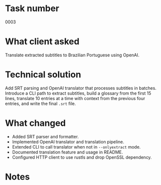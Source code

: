 # Task number
0003
# What client asked
Translate extracted subtitles to Brazilian Portuguese using OpenAI.
# Technical solution
Add SRT parsing and OpenAI translator that processes subtitles in batches.
Introduce a CLI path to extract subtitles, build a glossary from the first 15 lines, translate 10 entries at a time with context from the previous four entries, and write the final `.srt` file.
# What changed
- Added SRT parser and formatter.
- Implemented OpenAI translator and translation pipeline.
- Extended CLI to call translator when not in `--onlyextract` mode.
- Documented translation feature and usage in README.
- Configured HTTP client to use rustls and drop OpenSSL dependency.
# Notes

